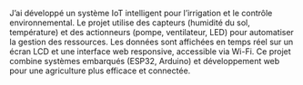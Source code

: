 
J’ai développé un système IoT intelligent pour l’irrigation et le contrôle environnemental. Le projet utilise des capteurs (humidité du sol, température) et des actionneurs (pompe, ventilateur, LED) pour automatiser la gestion des ressources. Les données sont affichées en temps réel sur un écran LCD et une interface web responsive, accessible via Wi-Fi. Ce projet combine systèmes embarqués (ESP32, Arduino) et développement web pour une agriculture plus efficace et connectée.
